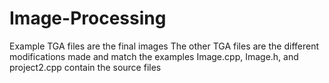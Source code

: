 # Image-Processing
Example TGA files are the final images
The other TGA files are the different modifications made and match the examples
Image.cpp, Image.h, and project2.cpp contain the source files
